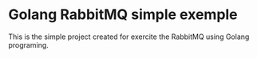 # Golang RabbitMQ simple exemple

This is the simple project created for exercite the RabbitMQ using Golang programing.

